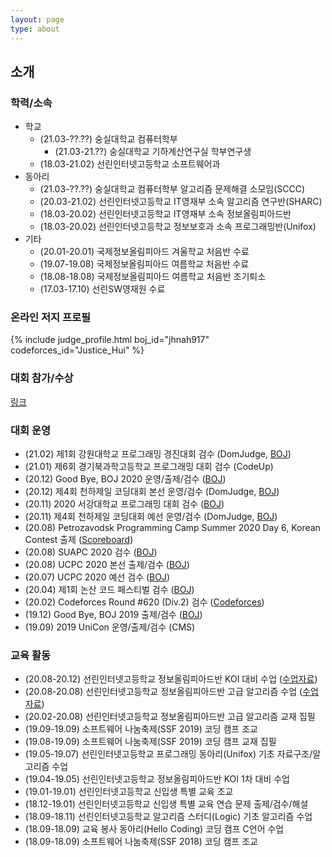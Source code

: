 ```yaml
---
layout: page
type: about
---
```


## 소개

### 학력/소속
* 학교
  * (21.03-??.??) 숭실대학교 컴퓨터학부
    * (21.03-21.??) 숭실대학교 기하계산연구실 학부연구생
  * (18.03-21.02) 선린인터넷고등학교 소프트웨어과
* 동아리
  * (21.03-??.??) 숭실대학교 컴퓨터학부 알고리즘 문제해결 소모임(SCCC)
  * (20.03-21.02) 선린인터넷고등학교 IT영재부 소속 알고리즘 연구반(SHARC)
  * (18.03-20.02) 선린인터넷고등학교 IT영재부 소속 정보올림피아드반
  * (18.03-20.02) 선린인터넷고등학교 정보보호과 소속 프로그래밍반(Unifox)
* 기타
  * (20.01-20.01) 국제정보올림피아드 겨울학교 처음반 수료
  * (19.07-19.08) 국제정보올림피아드 여름학교 처음반 수료
  * (18.08-18.08) 국제정보올림피아드 여름학교 처음반 조기퇴소
  * (17.03-17.10) 선린SW영재원 수료

### 온라인 저지 프로필
{% include judge_profile.html boj_id="jhnah917" codeforces_id="Justice_Hui" %}

### 대회 참가/수상
[링크](/about/award/)

### 대회 운영
* (21.02) 제1회 강원대학교 프로그래밍 경진대회 검수 (DomJudge, [BOJ](https://www.acmicpc.net/category/detail/2431))
* (21.01) 제6회 경기북과학고등학교 프로그래밍 대회 검수 (CodeUp)
* (20.12) Good Bye, BOJ 2020 운영/출제/검수 ([BOJ](http://icpc.me/578))
* (20.12) 제4회 천하제일 코딩대회 본선 운영/검수 (DomJudge, [BOJ](http://icpc.me/581))
* (20.11) 2020 서강대학교 프로그래밍 대회 검수 ([BOJ](http://icpc.me/c/564))
* (20.11) 제4회 천하제일 코딩대회 예선 운영/검수 (DomJudge, [BOJ](http://icpc.me/581))
* (20.08) Petrozavodsk Programming Camp Summer 2020 Day 6, Korean Contest 출제 ([Scoreboard](https://official.contest.yandex.com/ptz-summer-2020/contest/19421/standings/))
* (20.08) SUAPC 2020 검수 ([BOJ](http://icpc.me/c/529))
* (20.08) UCPC 2020 본선 출제/검수 ([BOJ](http://icpc.me/c/524))
* (20.07) UCPC 2020 예선 검수 ([BOJ](http://icpc.me/c/521))
* (20.04) 제1회 논산 코드 페스티벌 검수 ([BOJ](http://icpc.me/c/507))
* (20.02) Codeforces Round #620 (Div.2) 검수 ([Codeforces](https://codeforces.com/contest/1304))
* (19.12) Good Bye, BOJ 2019 출제/검수 ([BOJ](http://icpc.me/c/497))
* (19.09) 2019 UniCon 운영/출제/검수 (CMS)

### 교육 활동
* (20.08-20.12) 선린인터넷고등학교 정보올림피아드반 KOI 대비 수업 ([수업자료](https://github.com/justiceHui/Sunrin-SHARC/tree/master/2020-2nd))
* (20.08-20.08) 선린인터넷고등학교 정보올림피아드반 고급 알고리즘 수업 ([수업자료](https://github.com/justiceHui/Sunrin-SHARC/tree/master/2020-Summer))
* (20.02-20.08) 선린인터넷고등학교 정보올림피아드반 고급 알고리즘 교재 집필
* (19.09-19.09) 소프트웨어 나눔축제(SSF 2019) 코딩 캠프 조교
* (19.08-19.09) 소프트웨어 나눔축제(SSF 2019) 코딩 캠프 교재 집필
* (19.05-19.07) 선린인터넷고등학교 프로그래밍 동아리(Unifox) 기초 자료구조/알고리즘 수업
* (19.04-19.05) 선린인터넷고등학교 정보올림피아드반 KOI 1차 대비 수업
* (19.01-19.01) 선린인터넷고등학교 신입생 특별 교육 조교
* (18.12-19.01) 선린인터넷고등학교 신입생 특별 교육 연습 문제 출제/검수/해설
* (18.09-18.11) 선린인터넷고등학교 알고리즘 스터디(Logic) 기초 알고리즘 수업
* (18.09-18.09) 교육 봉사 동아리(Hello Coding) 코딩 캠프 C언어 수업
* (18.09-18.09) 소프트웨어 나눔축제(SSF 2018) 코딩 캠프 조교
